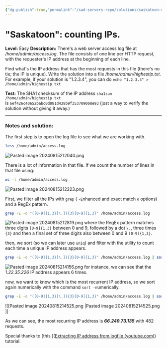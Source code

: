 ```yaml
---
{"dg-publish":true,"permalink":"/sad-servers-repo/solutions/saskatoon-counting-ips/"}
---
```



# "Saskatoon": counting IPs.
**Level:** Easy
**Description:** There's a web server access log file at 
_/home/admin/access.log_. The file consists of one line per HTTP request, with the requester's IP address at the beginning of each line.  
  
Find what's the IP address that has the most requests in this file (there's no tie; the IP is unique). Write the solution into a file _/home/admin/highestip.txt_. For example, if your solution is "1.2.3.4", you can do `echo "1.2.3.4" > /home/admin/highestip.txt`

**Test:** The SHA1 checksum of the IP address `sha1sum /home/admin/highestip.txt` is `6ef426c40652babc0d081d438b9f353709008e93` (just a way to verify the solution without giving it away.)

---
### Notes and solution:
The first step is to open the log file to see what we are working with.

```bash
less /home/admin/access.log
```
![Pasted image 20240815212040.png](/img/user/Sad%20Servers%20repo/Solutions/Reference%20images/Pasted%20image%2020240815212040.png)

There is a lot of information in that file.  If we count the number of lines in that file using:

```bash
wc -l /home/admin/access.log
```
![Pasted image 20240815212223.png](/img/user/Sad%20Servers%20repo/Solutions/Reference%20images/Pasted%20image%2020240815212223.png)

First, we filter all the IPs with `grep` ( `-E`nhanced and exact match `o` options) and a RegEx pattern.

```bash
grep -E -o "([0-9]{1,3}[\.]){3}[0-9]{1,3}" /home/admin/access.log
```
![Pasted image 20240815212819.png](/img/user/Sad%20Servers%20repo/Solutions/Reference%20images/Pasted%20image%2020240815212819.png)
where the RegEx pattern matches three digits `[0-9]{1,3}` between 0 and 9, followed by a dot `\.`, three times `{3}` and then a final set of three digits also between 0 and 9 `[0-9]{1,3}`.

then, we sort (so we can later use `uniq`) and filter with the utility to count each time a unique IP address appears.

```bash 
grep -E -o "([0-9]{1,3}[\.]){3}[0-9]{1,3}" /home/admin/access.log | sort | uniq
```
![Pasted image 20240815214156.png](/img/user/Sad%20Servers%20repo/Solutions/Reference%20images/Pasted%20image%2020240815214156.png)
for instance, we can see that the _1.22.35.226_ IP address appears 6 times.

now, we want to know which is the most recurrent IP address, so we sort again numerically with the command `sort -n`umerically.

```bash 
grep -E -o "([0-9]{1,3}[\.]){3}[0-9]{1,3}" /home/admin/access.log | sort | uniq -c | sort -n`
```
![[Pasted image 20240815214525.png \|Pasted image 20240815214525.png ]]

As we can see, the most recurring IP address is ___66.249.73.135___ with 482 requests.

Special thanks to [this ]([Extracting IP address from logfile (youtube.com)](https://www.youtube.com/watch?v=WDjbMucvEmk)) tutorial.

